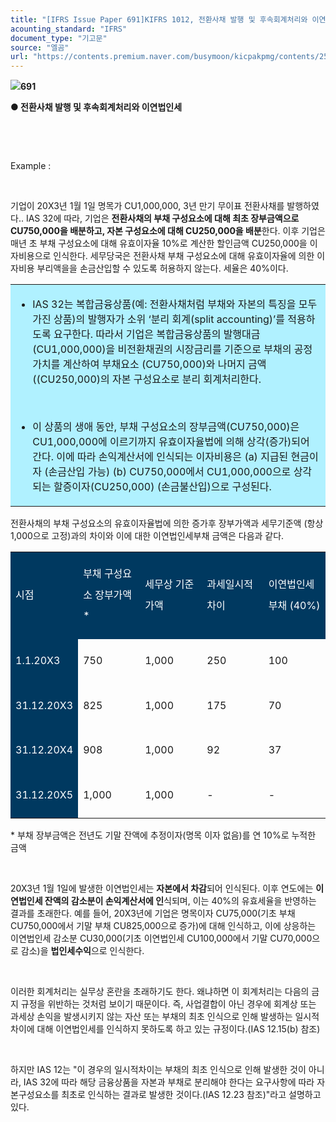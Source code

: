 ```yaml
---
title: "[IFRS Issue Paper 691]KIFRS 1012, 전환사채 발행 및 후속회계처리와 이연법인세"
acounting_standard: "IFRS"
document_type: "기고문"
source: "엘곰"
url: "https://contents.premium.naver.com/busymoon/kicpakpmg/contents/250514143828793pp"
---
```

![](https://n2.news.naver.com/l.gif?type=content)**691**

**● 전환사채 발행 및 후속회계처리와 이연법인세**

​

​

Example :

​

기업이 20X3년 1월 1일 명목가 CU1,000,000, 3년 만기 무이표 전환사채를 발행하였다.. IAS 32에 따라, 기업은 **전환사채의 부채 구성요소에 대해 최초 장부금액으로 CU750,000을 배분하고, 자본 구성요소에 대해 CU250,000을 배분**한다. 이후 기업은 매년 초 부채 구성요소에 대해 유효이자율 10%로 계산한 할인금액 CU250,000을 이자비용으로 인식한다. 세무당국은 전환사채 부채 구성요소에 대해 유효이자율에 의한 이자비용 부리액을을 손금산입할 수 있도록 허용하지 않는다. 세율은 40%이다.

<table style=""><tbody><tr><td colspan="3" rowspan="1" style="width: 100.0%; height: 129.0px;  background-color: #b0f1ff;"><div><ul><li><p style=""><span style="">IAS 32는 복합금융상품(예: 전환사채처럼 부채와 자본의 특징을 모두 가진 상품)의 발행자가 소위 ‘분리 회계(split accounting)’를 적용하도록 요구한다. 따라서 기업은 복합금융상품의 발행대금(CU1,000,000)을 비전환채권의 시장금리를 기준으로 부채의 공정가치를 계산하여 부채요소 (CU750,000)와 나머지 금액((CU250,000)의 자본 구성요소로 분리 회계처리한다.</span></p></li></ul><p style=""><span style="">​</span></p><ul><li><p style=""><span style="">이 상품의 생애 동안, 부채 구성요소의 장부금액(CU750,000)은 CU1,000,000에 이르기까지 유효이자율법에 의해 상각(증가)되어 간다. 이에 따라 손익계산서에 인식되는 이자비용은 (a) 지급된 현금이자 (손금산입 가능) (b) CU750,000에서 CU1,000,000으로 상각되는 할증이자(CU250,000) (손금불산입)으로 구성된다.</span></p></li></ul></div></td></tr></tbody></table>

전환사채의 부채 구성요소의 유효이자율법에 의한 증가후 장부가액과 세무기준액 (항상 1,000으로 고정)과의 차이와 이에 대한 이연법인세부채 금액은 다음과 같다.

<table style=""><tbody><tr><td colspan="1" rowspan="1" style="width: 20.0%; height: 40.0px;  background-color: #003960;"><div><p style="line-height:2.1;"><span style="color:#ffffff;">시점</span></p></div></td><td colspan="1" rowspan="1" style="width: 20.0%; height: 40.0px;  background-color: #003960;"><div><p style="line-height:2.1;"><span style="color:#ffffff;">부채 구성요소 장부가액*</span></p></div></td><td colspan="1" rowspan="1" style="width: 20.0%; height: 40.0px;  background-color: #003960;"><div><p style="line-height:2.1;"><span style="color:#ffffff;">세무상 기준가액</span></p></div></td><td colspan="1" rowspan="1" style="width: 20.0%; height: 40.0px;  background-color: #003960;"><div><p style="line-height:2.1;"><span style="color:#ffffff;">과세일시적차이</span></p></div></td><td colspan="1" rowspan="1" style="width: 20.0%; height: 40.0px;  background-color: #003960;"><div><p style="line-height:2.1;"><span style="color:#ffffff;">이연법인세부채 (40%)</span></p></div></td></tr><tr><td colspan="1" rowspan="1" style="width: 20.0%; height: 40.0px;  background-color: #003960;"><div><p style="line-height:2.1;"><span style="color:#ffffff;">1.1.20X3</span></p></div></td><td colspan="1" rowspan="1" style="width: 20.0%; height: 40.0px;  "><div><p style="line-height:2.1;"><span style="">750</span></p></div></td><td colspan="1" rowspan="1" style="width: 20.0%; height: 40.0px;  "><div><p style="line-height:2.1;"><span style="">1,000</span></p></div></td><td colspan="1" rowspan="1" style="width: 20.0%; height: 40.0px;  "><div><p style="line-height:2.1;"><span style="">250</span></p></div></td><td colspan="1" rowspan="1" style="width: 20.0%; height: 40.0px;  "><div><p style="line-height:2.1;"><span style="">100</span></p></div></td></tr><tr><td colspan="1" rowspan="1" style="width: 20.0%; height: 40.0px;  background-color: #003960;"><div><p style="line-height:2.1;"><span style="color:#ffffff;">31.12.20X3</span></p></div></td><td colspan="1" rowspan="1" style="width: 20.0%; height: 40.0px;  "><div><p style="line-height:2.1;"><span style="">825</span></p></div></td><td colspan="1" rowspan="1" style="width: 20.0%; height: 40.0px;  "><div><p style="line-height:2.1;"><span style="">1,000</span></p></div></td><td colspan="1" rowspan="1" style="width: 20.0%; height: 40.0px;  "><div><p style="line-height:2.1;"><span style="">175</span></p></div></td><td colspan="1" rowspan="1" style="width: 20.0%; height: 40.0px;  "><div><p style="line-height:2.1;"><span style="">70</span></p></div></td></tr><tr><td colspan="1" rowspan="1" style="width: 20.0%; height: 40.0px;  background-color: #003960;"><div><p style="line-height:2.1;"><span style="color:#ffffff;">31.12.20X4</span></p></div></td><td colspan="1" rowspan="1" style="width: 20.0%; height: 40.0px;  "><div><p style="line-height:2.1;"><span style="">908</span></p></div></td><td colspan="1" rowspan="1" style="width: 20.0%; height: 40.0px;  "><div><p style="line-height:2.1;"><span style="">1,000</span></p></div></td><td colspan="1" rowspan="1" style="width: 20.0%; height: 40.0px;  "><div><p style="line-height:2.1;"><span style="">92</span></p></div></td><td colspan="1" rowspan="1" style="width: 20.0%; height: 40.0px;  "><div><p style="line-height:2.1;"><span style="">37</span></p></div></td></tr><tr><td colspan="1" rowspan="1" style="width: 20.0%; height: 40.0px;  background-color: #003960;"><div><p style="line-height:2.1;"><span style="color:#ffffff;">31.12.20X5</span></p></div></td><td colspan="1" rowspan="1" style="width: 20.0%; height: 40.0px;  "><div><p style="line-height:2.1;"><span style="">1,000</span></p></div></td><td colspan="1" rowspan="1" style="width: 20.0%; height: 40.0px;  "><div><p style="line-height:2.1;"><span style="">1,000</span></p></div></td><td colspan="1" rowspan="1" style="width: 20.0%; height: 40.0px;  "><div><p style="line-height:2.1;"><span style="">-</span></p></div></td><td colspan="1" rowspan="1" style="width: 20.0%; height: 40.0px;  "><div><p style="line-height:2.1;"><span style="">-</span></p></div></td></tr></tbody></table>

\* 부채 장부금액은 전년도 기말 잔액에 추정이자(명목 이자 없음)를 연 10%로 누적한 금액

​

20X3년 1월 1일에 발생한 이연법인세는 **자본에서 차감**되어 인식된다. 이후 연도에는 **이연법인세 잔액의 감소분이 손익계산서에 인**식되며, 이는 40%의 유효세율을 반영하는 결과를 초래한다. 예를 들어, 20X3년에 기업은 명목이자 CU75,000(기초 부채 CU750,000에서 기말 부채 CU825,000으로 증가)에 대해 인식하고, 이에 상응하는 이연법인세 감소분 CU30,000(기초 이연법인세 CU100,000에서 기말 CU70,000으로 감소)을 **법인세수익**으로 인식한다.

​

이러한 회계처리는 실무상 혼란을 초래하기도 한다. 왜냐하면 이 회계처리는 다음의 금지 규정을 위반하는 것처럼 보이기 때문이다. 즉, 사업결합이 아닌 경우에 회계상 또는 과세상 손익을 발생시키지 않는 자산 또는 부채의 최초 인식으로 인해 발생하는 일시적차이에 대해 이연법인세를 인식하지 못하도록 하고 있는 규정이다.(IAS 12.15(b) 참조)

​

하지만 IAS 12는 "이 경우의 일시적차이는 부채의 최초 인식으로 인해 발생한 것이 아니라, IAS 32에 따라 해당 금융상품을 자본과 부채로 분리해야 한다는 요구사항에 따라 자본구성요소를 최초로 인식하는 결과로 발생한 것이다.(IAS 12.23 참조)"라고 설명하고 있다.

​